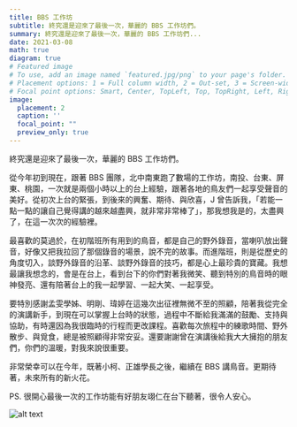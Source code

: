 ```yaml
---
title: BBS 工作坊
subtitle: 終究還是迎來了最後一次，華麗的 BBS 工作坊們。
summary: 終究還是迎來了最後一次，華麗的 BBS 工作坊們...
date: 2021-03-08
math: true
diagram: true
# Featured image
# To use, add an image named `featured.jpg/png` to your page's folder.
# Placement options: 1 = Full column width, 2 = Out-set, 3 = Screen-width
# Focal point options: Smart, Center, TopLeft, Top, TopRight, Left, Right, BottomLeft, Bottom, BottomRight
image:
  placement: 2
  caption: ''
  focal_point: ""
  preview_only: true
---
```


終究還是迎來了最後一次，華麗的 BBS 工作坊們。

從今年初到現在，跟著 BBS 團隊，北中南東跑了數場的工作坊，南投、台東、屏東、桃園，一次就是兩個小時以上的台上經驗，跟著各地的鳥友們一起享受聲音的美好。從初次上台的緊張，到後來的興奮、期待、與欣喜，J 曾告訴我，「若能一點一點的讓自己覺得講的越來越盡興，就非常非常棒了」，那我想我是的，太盡興了，在這一次次的經驗裡。

最喜歡的莫過於，在初階班所有用到的鳥音，都是自己的野外錄音，當喇叭放出聲音，好像又把我拉回了那個錄音的場景，說不完的故事。而進階班，則是從歷史的角度切入，談野外錄音的沿革、談野外錄音的技巧，都是心上最珍貴的寶藏。我想最讓我想念的，會是在台上，看到台下的你們對著我微笑、聽到特別的鳥音時的眼神發亮、還有陪著台上的我一起學習、一起大笑、一起享受。

要特別感謝孟雯學姊、明剛、瑋婷在這幾次出征裡無微不至的照顧，陪著我從完全的演講新手，到現在可以掌握上台時的狀態，過程中不斷給我滿滿的鼓勵、支持與協助，有時還因為我很臨時的行程而更改課程。喜歡每次旅程中的練歌時間、野外散步、與覓食，總是被照顧得非常安妥。還要謝謝曾在演講後給我大大擁抱的朋友們，你們的溫暖，對我來說很重要。

非常榮幸可以在今年，既著小柯、正雄學長之後，繼續在 BBS 講鳥音。更期待著，未來所有的新火花。

PS. 很開心最後一次的工作坊能有好朋友翊仁在台下聽著，很令人安心。

![alt text](featured.JPG)

